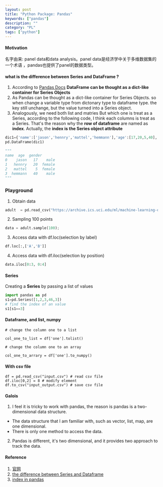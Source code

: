 ```yaml
---
layout: post
title: "Python Package: Pandas"
keywords: ["pandas"]
description: ""
category: "PL"
tags: ["python"]
---
```


#### Motivation
名字由来: panel data和data analysis。panel data是经济学中关于多维数据集的一个术语
，pandas也提供了panel的数据类型。<br/>


#### what is the difference between Series and DataFrame ?
1. According to [Pandas Docs](http://pandas.pydata.org/pandas-docs/version/0.13.1/generated/pandas.DataFrame.html) **DataFrame
can be thought as a dict-like container for Series Objects**
2. As Pandas can be thought as a dict-like container for Series Objects. so when change a variable type from dictonary type
to dataframe type. the key still unchange, but the value turned into a Series object.
3. Analogously, we need both list and matries
But which one is treat as a Series, according to the following code, I think each columns is treat as a Series.
That's the reason why the **row of dataframe** are named as **index**.  Actually, the **index is the Series object attribute**

```python
dic1={'name':['jason','hennry','mattel','hemmann'],'age':[17,20,5,40],'gender':['male','female','female','male']}
pd.DataFrame(dic1)

"""
name  age  gender
0    jason   17    male
1   hennry   20  female
2   mattel    5  female
3  hemmann   40    male
"""
```


### Playground

1. Obtain data
```python
adult  = pd.read_csv("https://archive.ics.uci.edu/ml/machine-learning-databases/adult/adult.data", names = ['age','workclass','fnlwgt', 'education',    'education_num','marital_status','occupation','relationship','race','sex','capital_gain','capital_loss', 'hours_per_week', 'native_country','label'], index_col = False)
```

2. Sampling 100 points

```python
data = adult.sample(100);
```

3. Access data with df.loc(selection by label)

```python
df.loc[:,['A','B']]
```

4. Access data with df.iloc(selection by position)

```python
data.iloc[0:3, 0:4]
```

#### Series

Creating a **Series** by passing a list of values

```python
import pandas as pd
s1=pd.Series([1,2,3,46,3])
# find the index of an value
s1[s1==3]
```








#### Dataframe, and list, numpy

```shell
# change the column one to a list

col_one_to_list = df['one'].tolist()

# change the column one to an array

col_one_to_arrary = df['one'].to_numpy()
```
#### With csv file

```
df = pd.read_csv("input.csv") # read csv file
df.iloc[0,2] = 8 # modify element
df.to_csv("input_output.csv") # save csv file
```


#### Galois
1. I feel it is tricky to work with pandas, the reason is pandas is a two-dimensional data structure.
- The data structure that I am familiar with, such as vector, list, map, are one dimensional.
- There is only one method to access the data.
2. Pandas is different, it's two dimensional, and it provides two approach to track the data.


#### Reference
1. [官网](http://pandas.pydata.org/pandas-docs/stable/install.html)
3. [the difference between Series and Dataframe](https://stackoverflow.com/questions/26047209/what-is-the-difference-between-a-pandas-series-and-a-single-column-dataframe)
5. [index in pandas](https://towardsdatascience.com/pandas-index-explained-b131beaf6f7b)

